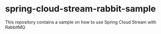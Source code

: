 # spring-cloud-stream-rabbit-sample
This repository contains a sample on how to use Spring Cloud Stream with RabbitMQ
